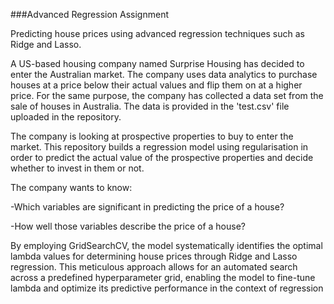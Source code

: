 ###Advanced Regression Assignment

Predicting house prices using advanced regression techniques such as Ridge and Lasso.

A US-based housing company named Surprise Housing has decided to enter the Australian market. The company uses data analytics to purchase houses at a price below their actual values and flip them on at a higher price. For the same purpose, the company has collected a data set from the sale of houses in Australia. The data is provided in the 'test.csv' file uploaded in the repository.

The company is looking at prospective properties to buy to enter the market. This repository builds a regression model using regularisation in order to predict the actual value of the prospective properties and decide whether to invest in them or not.

The company wants to know: 

-Which variables are significant in predicting the price of a house? 

-How well those variables describe the price of a house?

By employing GridSearchCV, the model systematically identifies the optimal lambda values for determining house prices through Ridge and Lasso regression. This meticulous approach allows for an automated search across a predefined hyperparameter grid, enabling the model to fine-tune lambda and optimize its predictive performance in the context of regression
